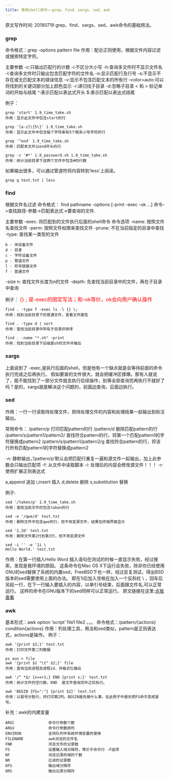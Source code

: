 ```yaml
---
title: 常用shell命令——grep、find、xargs、sed、awk
---
```

原文写作时间: 20180719
grep、find、xargs、sed、awk命令的基础用法。

### grep
命令格式：grep -options pattern file
作用：配合正则使用，根据文件内容过滤或搜索特定字符。

主要参数
-c:只输出匹配行的计数
-i:不区分大小写
-h:查询多文件时不显示文件名
-l:查询多文件时只输出包含匹配字符的文件名
-n:显示匹配行及行号
-s:不显示不存在或无匹配文本的错误信息
-v:显示不包含匹配文本的所有行
–color=auto:可以将找到的关键词部分加上颜色显示
-r:递归找子目录
-d:忽略子目录
\< 和 > 标记单词的开始与结尾
^:表示匹配以表达式开头
$:表示匹配以表达式结尾

例子：
```
grep 'start' 1.9_time_take.sh
作用：显示此文件中包含start的行

grep '[a-z]\{5\}' 1.9_time_take.sh
作用：显示此文件中包含每个字符串有5个联系小写字符的行

grep '^end' 1.9_time_take.sh
作用：匹配本文件以end开头的行

grep -c '#*' 1.8_password.sh 1.9_time_take.sh
作用：统计当前目录下这两个文件中包含#的行数
```
如果输出很多，可以通过管道符将内容转到‘less’上阅读。

```
grep g test.txt | less
```

### find
根据文件名过滤
命令格式：
find pathname -options [-print -exec -ok …]
命令->查找路径-参数->匹配表达式->要查询的文件.

主要参数
-exec: 将匹配到的文件执行后面的shell命令
命令选项
-name: 按照文件名查找文件
-perm: 按照文件权限来查找文件
-prune: 不在当前指定的目录中查找
-type: 查找某一类型的文件
```
b - 块设备文件
d - 目录
c - 字符设备文件
p - 管道文件
l - 符号链接文件
f - 普通文件
```
-size n: 查找文件长度为n的文件
-depth: 先查找当前目录中的文件，再在子目录中查询

例子：
<font color=red size=3>{} \; 是-exec的固定写法；和-ok等价，ok会向用户确认操作</font>

```
find . -type f -exec ls -l {} \;
作用：找到当前目录下的普通文件，查看文件属性

find . -type d | sort
作用：查找当前目录中所有子目录并排序

find . -name "*.sh" -print
作用：找到当前目录下后缀是sh的文件并输出
```

### xargs
上面说到了 -exec,是执行后面的shell，但是他有一个缺点就是会等待前面的命令执行完成之后再执行。
假如要查的文件很大，就会把缓冲区撑爆。那有人就说了，能不能找到了一部分文件就去执行后续操作，别等全部查询完再执行不就好了吗？是的，xargs就是解决这个问题的，前面边查询，后面边执行。

### sed
作用：一行一行读取待处理文件，把待处理文件的内容和处理结果一起输出到标注输出。

常用命令：
/pattern/p 打印匹配pattern的行
/pattern/d 删除匹配pattern的行
/pattern/s/pattern1/pattern2/ 查找符合pattern的行，将第一个匹配pattern1的字符替换成pattern2
/pattern/s/pattern1/pattern2/g 查找符合pattern的行，将该行所有匹配pattern1的字符替换成pattern2

-n: 静默输出，’/pattern/p’默认会把匹配行重复一遍和源文件一起输出，加上此参数会只输出匹配项
-f: 从文件中读取脚本
-i: 处理后的内容会修改源文件！！！
-r: 使用扩展正则表达式

a,append 追加
i,insert 插入
d,delete 删除
s,substitution 替换

例子:
```
sed '/taken/p' 1.9_time_take.sh
作用：查找当前文件的包含taken的行

sed -e '/qwe/d' test.txt
作用：删除文件中包含qwe的行，但不改变源文件，结果在终端界面显示

sed '2,3d' test.txt
作用：删除文件第2行到第3行，但不改变源文件
```
```
sed -i '' -e '1i \
Hello World.' test.txt
```
作用：在第一行插入Hello Word
插入语句在测试的时候一直显示失败，经过搜索，发现是我环境的原因。
这条命令在Mac OS X下运行会失败，除非你已经使用GNU的sed替换了系统的内置sed，FreeBSD下也一样，经过反复测试，得出BSD版本的sed需要使用上面的办法。
即在1i后加入空格在加入一个反斜杠 \ ，回车后 另起一行，在下一行输入要插入的内容，以单引号结束，后面跟文件名,可以正常运行。
这样的命令在GNU版本下的sed同样可以正常运行。
原文链接在这里:[点我查看](https://my.oschina.net/jsk/blog/166974)

### awk
基本形式：awk option ‘script’ file1 file2 。。。
命令格式：/pattern/{actions}
condition{actions}
作用：列处理工具，用法和sed类似，pattern是正则表达式，actions是操作。
例子：
```
awk '{print $2;}' test.txt
作用：打印文件第二列数据

ps aux > file
awk '{print $1 "\t" $2;}' file
作用：查询当前进程及进程id，并格式化输出

awk '/^ *$/ {x=x+1;} END {print x;}' test.txt
作用：统计文件的空行数，END  是文件查询完毕之后执行。

awk 'BEGIN {FS=":"} {print $2}' test.txt
作用：以冒号分割行，并打印第2列。BEGIN是先做什么事，在此例子中是先把FS命令变成冒号。
```

补充：awk的内建变量
```
ARGC               命令行参数个数
ARGV               命令行参数排列
ENVIRON            支持队列中系统环境变量的使用
FILENAME           awk浏览的文件名
FNR                浏览文件的记录数
FS                 设置输入域分隔符，等价于命令行 -F选项
NF                 浏览记录的域的个数
NR                 已读的记录数
OFS                输出域分隔符
ORS                输出记录分隔符
```



